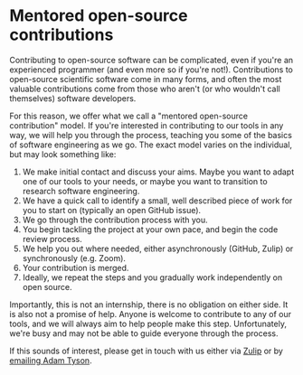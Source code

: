 # Mentored open-source contributions

Contributing to open-source software can be complicated, even if you're an experienced programmer 
(and even more so if you're not!). Contributions to open-source scientific software come in many forms, and often the 
most valuable contributions come from those who aren't (or who wouldn't call themselves) software developers.

For this reason, we offer what we call a "mentored open-source contribution" model. If you're interested in contributing
to our tools in any way, we will help you through the process, teaching you some of the basics of software 
engineering as we go. The exact model varies on the individual, but may look something like:

1. We make initial contact and discuss your aims. Maybe you want to adapt one of our tools to your needs, or maybe you 
want to transition to research software engineering.
2. We have a quick call to identify a small, well described piece of work for you to start on 
(typically an open GitHub issue).
3. We go through the contribution process with you.
4. You begin tackling the project at your own pace, and begin the code review process.
5. We help you out where needed, either asynchronously (GitHub, Zulip) or synchronously (e.g. Zoom).
6. Your contribution is merged.
7. Ideally, we repeat the steps and you gradually work independently on open source.

Importantly, this is not an internship, there is no obligation on either side. It is also not a promise of help.
Anyone is welcome to contribute to any of our tools, and we will always aim to help people make this step. 
Unfortunately, we're busy and may not be able to guide everyone through the process. 

If this sounds of interest, please get in touch with us either via [Zulip](https://neuroinformatics.zulipchat.com/) 
or by <a href="mailto:adam.tyson@ucl.ac.uk ?subject=Mentored open-source contributions ">emailing Adam Tyson</a>.